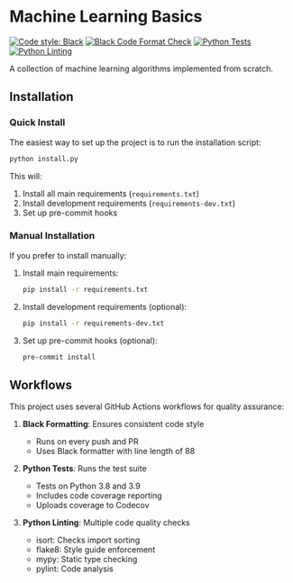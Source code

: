 # Machine Learning Basics

[![Code style: Black](https://img.shields.io/badge/code%20style-black-000000.svg)](https://github.com/psf/black)
[![Black Code Format Check](https://github.com/doronpor/ml_basic/actions/workflows/black.yml/badge.svg)](https://github.com/doronpor/ml_basic/actions/workflows/black.yml)
[![Python Tests](https://github.com/doronpor/ml_basic/actions/workflows/python-tests.yml/badge.svg)](https://github.com/doronpor/ml_basic/actions/workflows/python-tests.yml)
[![Python Linting](https://github.com/doronpor/ml_basic/actions/workflows/linting.yml/badge.svg)](https://github.com/doronpor/ml_basic/actions/workflows/linting.yml)

A collection of machine learning algorithms implemented from scratch.

## Installation

### Quick Install
The easiest way to set up the project is to run the installation script:

```bash
python install.py
```

This will:
1. Install all main requirements (`requirements.txt`)
2. Install development requirements (`requirements-dev.txt`)
3. Set up pre-commit hooks

### Manual Installation
If you prefer to install manually:

1. Install main requirements:
   ```bash
   pip install -r requirements.txt
   ```

2. Install development requirements (optional):
   ```bash
   pip install -r requirements-dev.txt
   ```

3. Set up pre-commit hooks (optional):
   ```bash
   pre-commit install
   ```

## Workflows

This project uses several GitHub Actions workflows for quality assurance:

1. **Black Formatting**: Ensures consistent code style
   - Runs on every push and PR
   - Uses Black formatter with line length of 88

2. **Python Tests**: Runs the test suite
   - Tests on Python 3.8 and 3.9
   - Includes code coverage reporting
   - Uploads coverage to Codecov

3. **Python Linting**: Multiple code quality checks
   - isort: Checks import sorting
   - flake8: Style guide enforcement
   - mypy: Static type checking
   - pylint: Code analysis

